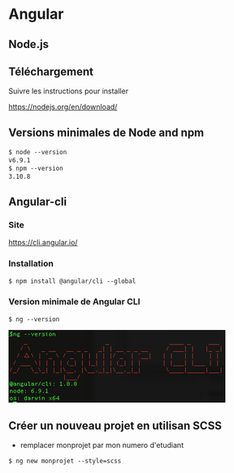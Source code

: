 # Angular

## Node.js

## Téléchargement

Suivre les instructions pour installer

https://nodejs.org/en/download/

## Versions minimales de Node and npm
```
$ node --version
v6.9.1
$ npm --version
3.10.8
```

## Angular-cli

### Site

https://cli.angular.io/

### Installation

```
$ npm install @angular/cli --global
```

### Version minimale de Angular CLI

```
$ ng --version
```

![alt tag](ngversion.png)

## Créer un nouveau projet en utilisan SCSS

* remplacer monprojet par mon numero d'etudiant

```
$ ng new monprojet --style=scss
```
